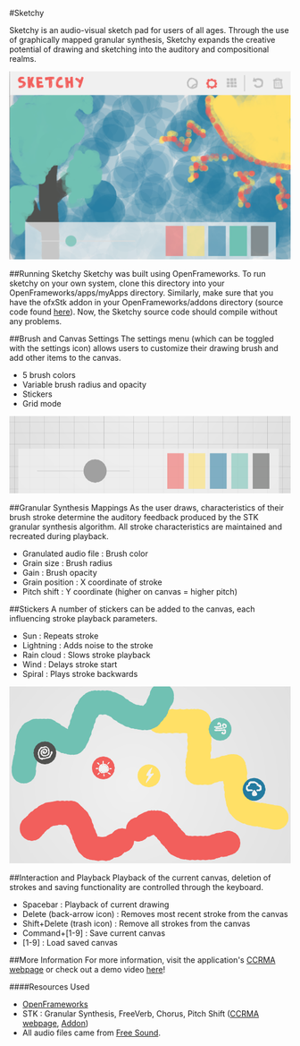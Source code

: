 #Sketchy

Sketchy is an audio-visual sketch pad for users of all ages. Through the use of graphically mapped granular synthesis, 
Sketchy expands the creative potential of drawing and sketching into the auditory and compositional realms. 

![Demo Screenshot](https://github.com/graham-davis/sketchy/blob/master/bin/screenshots/demo.png "Sketchy")

##Running Sketchy
Sketchy was built using OpenFrameworks. To run sketchy on your own system, clone this directory into your 
OpenFrameworks/apps/myApps directory. Similarly, make sure that you have the ofxStk addon in your OpenFrameworks/addons
directory (source code found [here](https://github.com/Ahbee/ofxStk)). Now, the Sketchy source code should 
compile without any problems.

##Brush and Canvas Settings
The settings menu (which can be toggled with the settings icon) allows users to customize their drawing brush and
add other items to the canvas.
<ul>
<li>5 brush colors</li>
<li>Variable brush radius and opacity</li>
<li>Stickers</li>
<li>Grid mode</li>
</ul>

![Settings Screenshot](https://github.com/graham-davis/sketchy/blob/master/bin/screenshots/settings.png "Sketchy")


##Granular Synthesis Mappings
As the user draws, characteristics of their brush stroke determine the auditory feedback produced by the STK 
granular synthesis algorithm. All stroke characteristics are maintained and recreated during playback.
<ul>
<li>Granulated audio file : Brush color</li>
<li>Grain size : Brush radius</li>
<li>Gain : Brush opacity</li>
<li>Grain position : X coordinate of stroke</li>
<li>Pitch shift : Y coordinate (higher on canvas = higher pitch)</li>
</ul>

##Stickers
A number of stickers can be added to the canvas, each influencing stroke playback parameters.
<ul>
<li>Sun : Repeats stroke</li>
<li>Lightning : Adds noise to the stroke</li>
<li>Rain cloud : Slows stroke playback</li>
<li>Wind : Delays stroke start</li>
<li>Spiral : Plays stroke backwards</li>
</ul>

![Stickers Screenshot](https://github.com/graham-davis/sketchy/blob/master/bin/screenshots/stickers.png "Sketchy")

##Interaction and Playback
Playback of the current canvas, deletion of strokes and saving functionality are controlled through the keyboard. 
<ul>
<li>Spacebar : Playback of current drawing</li>
<li>Delete (back-arrow icon) : Removes most recent stroke from the canvas</li>
<li>Shift+Delete (trash icon) : Remove all strokes from the canvas</li>
<li>Command+[1-9] : Save current canvas</li>
<li>[1-9] : Load saved canvas
</ul>

##More Information
For more information, visit the application's [CCRMA webpage](https://ccrma.stanford.edu/~gbdavis/sketchy) or check out
a demo video [here](...)!

####Resources Used
<ul>
<li><a href="http://openframeworks.cc/">OpenFrameworks</a></li>
<li>STK : Granular Synthesis, FreeVerb, Chorus, Pitch Shift (<a href = "https://ccrma.stanford.edu/~gbdavis/sketchy">CCRMA webpage</a>, <a href="https://github.com/Ahbee/ofxStk">Addon</a>)</li>
<li>All audio files came from <a href="https://www.freesound.org/">Free Sound</a>.</li>
</ul>
